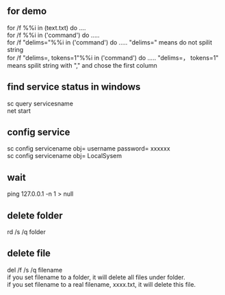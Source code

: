 ## for demo
for /f %%i in (text.txt) do ....  
for /f %%i in ('command') do .....  
for /f "delims="%%i in ('command') do ..... "delims=" means do not spilit string  
for /f "delims=, tokens=1"%%i in ('command') do ..... "delims=， tokens=1" means spilit string with "," and chose the first column  
## find service status in windows
sc query servicesname  
net start
## config service
sc config servicename obj= username password= xxxxxx  
sc config servicename obj= LocalSysem
## wait
ping 127.0.0.1 -n 1 > null
## delete folder
rd /s /q folder
## delete file
del /f /s /q filename  
if you set filename to a folder, it will delete all files under folder.  
if you set filename to a real filename, xxxx.txt, it will delete this file.  

